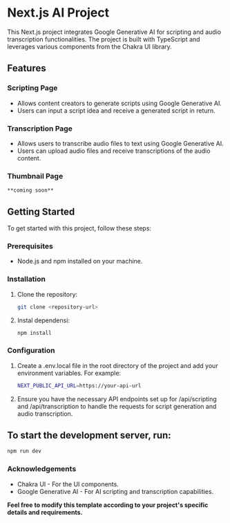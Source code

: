 # Next.js AI Project

This Next.js project integrates Google Generative AI for scripting and audio transcription functionalities. The project is built with TypeScript and leverages various components from the Chakra UI library.

## Features

### Scripting Page

- Allows content creators to generate scripts using Google Generative AI.
- Users can input a script idea and receive a generated script in return.

### Transcription Page

- Allows users to transcribe audio files to text using Google Generative AI.
- Users can upload audio files and receive transcriptions of the audio content.

### Thumbnail Page
    **coming soon**

## Getting Started

To get started with this project, follow these steps:

### Prerequisites

- Node.js and npm installed on your machine.

### Installation

1. Clone the repository:
   ```bash
   git clone <repository-url>
   ```
2. Instal dependensi:
   ```bash
   npm install
   ```
   
### Configuration

1. Create a .env.local file in the root directory of the project and add your environment variables. For example:
   ```bash
   NEXT_PUBLIC_API_URL=https://your-api-url
   ```
2. Ensure you have the necessary API endpoints set up for /api/scripting and /api/transcription to handle the requests for script generation and audio transcription.

## To start the development server, run:
   ```bash
   npm run dev
   ```

### Acknowledgements
- Chakra UI - For the UI components.
- Google Generative AI - For AI scripting and transcription capabilities.


**Feel free to modify this template according to your project's specific details and requirements.**
